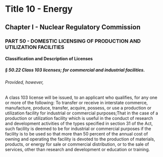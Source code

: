 
# Title 10 - Energy
## Chapter I - Nuclear Regulatory Commission
### PART 50 - DOMESTIC LICENSING OF PRODUCTION AND UTILIZATION FACILITIES
#### Classification and Description of Licenses
##### § 50.22 Class 103 licenses; for commercial and industrial facilities.
###### Provided, however,

A class 103 license will be issued, to an applicant who qualifies, for any one or more of the following: To transfer or receive in interstate commerce, manufacture, produce, transfer, acquire, possess, or use a production or utilization facility for industrial or commercial purposes;That in the case of a production or utilization facility which is useful in the conduct of research and development activities of the types specified in section 31 of the Act, such facility is deemed to be for industrial or commercial purposes if the facility is to be used so that more than 50 percent of the annual cost of owning and operating the facility is devoted to the production of materials, products, or energy for sale or commercial distribution, or to the sale of services, other than research and development or education or training.
